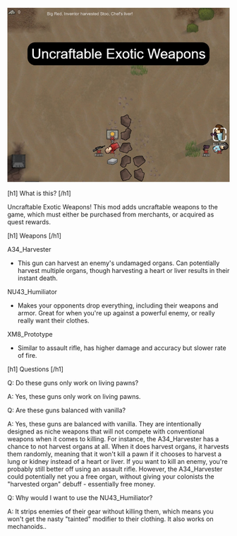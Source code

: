 ![steam_file_image](steam_file_image.jpg)


[h1] What is this? [/h1]

Uncraftable Exotic Weapons! This mod adds uncraftable weapons to the game, which must either be purchased from merchants, or acquired as quest rewards.


[h1] Weapons [/h1]

A34_Harvester
- This gun can harvest an enemy's undamaged organs. Can potentially harvest multiple organs, though harvesting a heart or liver results in their instant death.

NU43_Humiliator
- Makes your opponents drop everything, including their weapons and armor. Great for when you're up against a powerful enemy, or really really want their clothes.

XM8_Prototype
- Similar to assault rifle, has higher damage and accuracy but slower rate of fire.


[h1] Questions [/h1]

Q: Do these guns only work on living pawns?

A: Yes, these guns only work on living pawns.

Q: Are these guns balanced with vanilla?

A: Yes, these guns are balanced with vanilla. They are intentionally designed as niche weapons that will not compete with conventional weapons when it comes to killing. For instance, the A34_Harvester has a chance to not harvest organs at all. When it does harvest organs, it harvests them randomly, meaning that it won't kill a pawn if it chooses to harvest a lung or kidney instead of a heart or liver. If you want to kill an enemy, you're probably still better off using an assault rifle. However, the A34_Harvester could potentially net you a free organ, without giving your colonists the "harvested organ" debuff - essentially free money.

Q: Why would I want to use the NU43_Humiliator?

A: It strips enemies of their gear without killing them, which means you won't get the nasty "tainted" modifier to their clothing. It also works on mechanoids..
